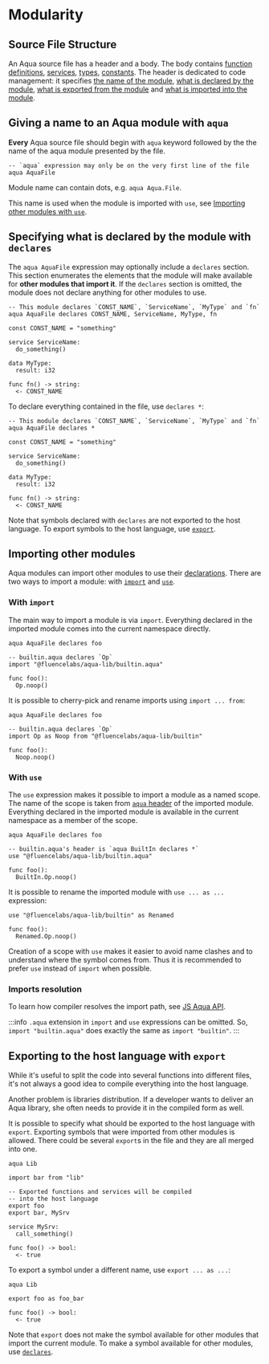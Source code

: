 # Modularity

## Source File Structure

An Aqua source file has a header and a body. The body contains [function definitions](./expressions/functions.md), [services](./services.md), [types](./types.md), [constants](./values.md#constants). The header is dedicated to code management: it specifies [the name of the module](#giving-a-name-to-an-aqua-module-with-aqua), [what is declared by the module](#specifying-what-is-declared-by-the-module-with-declares), [what is exported from the module](#exporting-to-the-host-language-with-export) and [what is imported into the module](#importing-other-modules).

## Giving a name to an Aqua module with `aqua`

**Every** Aqua source file should begin with `aqua` keyword followed by the the name of the aqua module presented by the file.

```aqua
-- `aqua` expression may only be on the very first line of the file
aqua AquaFile
```

Module name can contain dots, e.g. `aqua Aqua.File`.

This name is used when the module is imported with `use`, see [Importing other modules with `use`](#with-use).

## Specifying what is declared by the module with `declares`

The `aqua AquaFile` expression may optionally include a `declares` section. This section enumerates the elements that the module will make available for **other modules that import it**. If the `declares` section is omitted, the module does not declare anything for other modules to use.

```aqua
-- This module declares `CONST_NAME`, `ServiceName`, `MyType` and `fn`
aqua AquaFile declares CONST_NAME, ServiceName, MyType, fn

const CONST_NAME = "something"

service ServiceName:
  do_something()
  
data MyType:
  result: i32  

func fn() -> string:
  <- CONST_NAME
```

To declare everything contained in the file, use `declares *`:

```aqua
-- This module declares `CONST_NAME`, `ServiceName`, `MyType` and `fn`
aqua AquaFile declares *

const CONST_NAME = "something"

service ServiceName:
  do_something()
  
data MyType:
  result: i32  

func fn() -> string:
  <- CONST_NAME
```

Note that symbols declared with `declares` are not exported to the host language. To export symbols to the host language, use [`export`](#exporting-to-the-host-language-with-export).

## Importing other modules

Aqua modules can import other modules to use their [declarations](#specifying-what-is-declared-by-the-module-with-declares). There are two ways to import a module: with [`import`](#with-import) and [`use`](#with-use).

### With `import`

The main way to import a module is via `import`. Everything declared in the imported module comes into the current namespace directly.

```aqua
aqua AquaFile declares foo

-- builtin.aqua declares `Op`
import "@fluencelabs/aqua-lib/builtin.aqua"

func foo():
  Op.noop()
```

It is possible to cherry-pick and rename imports using `import ... from`:

```aqua
aqua AquaFile declares foo

-- builtin.aqua declares `Op`
import Op as Noop from "@fluencelabs/aqua-lib/builtin"

func foo():
  Noop.noop()
```

### With `use`

The `use` expression makes it possible to import a module as a named scope. The name of the scope is taken from [`aqua` header](#giving-a-name-to-an-aqua-module-with-aqua) of the imported module. Everything declared in the imported module is available in the current namespace as a member of the scope.

```aqua
aqua AquaFile declares foo

-- builtin.aqua's header is `aqua BuiltIn declares *`
use "@fluencelabs/aqua-lib/builtin.aqua"

func foo():
  BuiltIn.Op.noop()
```

It is possible to rename the imported module with `use ... as ...` expression:

```aqua
use "@fluencelabs/aqua-lib/builtin" as Renamed

func foo():
  Renamed.Op.noop()
```

Creation of a scope with `use` makes it easier to avoid name clashes and to understand where the symbol comes from. Thus it is recommended to prefer `use` instead of `import` when possible.

### Imports resolution

To learn how compiler resolves the import path, see [JS Aqua API](./../aqua-js-api.md).

:::info
`.aqua` extension in `import` and `use` expressions can be omitted. So, `import "builtin.aqua"` does exactly the same as `import "builtin"`.
:::

## Exporting to the host language with `export`

While it's useful to split the code into several functions into different files, it's not always a good idea to compile everything into the host language.

Another problem is libraries distribution. If a developer wants to deliver an Aqua library, she often needs to provide it in the compiled form as well.

It is possible to specify what should be exported to the host language with `export`. Exporting symbols that were imported from other modules is allowed. There could be several `export`s in the file and they are all merged into one.

```aqua
aqua Lib

import bar from "lib"

-- Exported functions and services will be compiled 
-- into the host language
export foo
export bar, MySrv

service MySrv:
  call_something()

func foo() -> bool:
  <- true  
```

To export a symbol under a different name, use `export ... as ...`:

```aqua
aqua Lib

export foo as foo_bar

func foo() -> bool:
  <- true  
```

Note that `export` does not make the symbol available for other modules that import the current module. To make a symbol available for other modules, use [`declares`](#specifying-what-is-declared-by-the-module-with-declares).